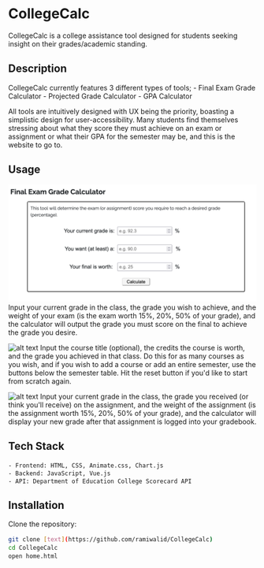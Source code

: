 # CollegeCalc 

CollegeCalc is a college assistance tool designed for students seeking insight on their grades/academic standing.

## Description

CollegeCalc currently features 3 different types of tools; 
    - Final Exam Grade Calculator 
    - Projected Grade Calculator 
    - GPA Calculator  

All tools are intuitively designed with UX being the priority, boasting a simplistic design for user-accessibility. Many students find themselves stressing about what they score they must achieve on an exam or assignment or what their GPA for the semester may be, and this is the website to go to.

## Usage

![screenshot](imgs/finalexamtut.png)
Input your current grade in the class, the grade you wish to achieve, and the weight of your exam (is the exam worth 15%, 20%, 50% of your grade), and the calculator will output the grade you must score on the final to achieve the grade you desire.

![alt text](/CollegeCalc/imgs/gpacalctut.png)
Input the course title (optional), the credits the course is worth, and the grade you achieved in that class. Do this for as many courses as you wish, and if you wish to add a course or add an entire semester, use the buttons below the semester table. Hit the reset button if you'd like to start from scratch again.

![alt text](/CollegeCalc/imgs/projectedgradetut.png)
Input your current grade in the class, the grade you received (or think you'll receive) on the assignment, and the weight of the assignment (is the assignment worth 15%, 20%, 50% of your grade), and the calculator will display your new grade after that assignment is logged into your gradebook.

## Tech Stack
    - Frontend: HTML, CSS, Animate.css, Chart.js
    - Backend: JavaScript, Vue.js
    - API: Department of Education College Scorecard API

## Installation 

Clone the repository:
```bash
git clone [text](https://github.com/ramiwalid/CollegeCalc)
cd CollegeCalc
open home.html

